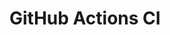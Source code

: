 # GitHub Actions CI








































































































































































